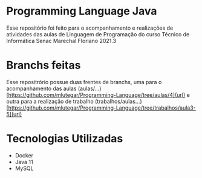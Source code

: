 # Programming Language Java
Esse repositório foi feito para o acompanhamento e realizações de atividades das aulas de Linguagem de Programação do curso Técnico de Informática Senac Marechal Floriano 2021.3

# Branchs feitas
Esse repositrório possue duas frentes de branchs, uma para o acompanhamento das aulas (aulas/...)[https://github.com/mlutegar/Programming-Language/tree/aulas/4](url) e outra para a realização de trabalho (trabalhos/aulas...)[https://github.com/mlutegar/Programming-Language/tree/trabalhos/aula3-5](url)

# Tecnologias Utilizadas
- Docker
- Java 11
- MySQL

